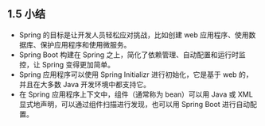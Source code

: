 ## 1.5 小结

- Spring 的目标是让开发人员轻松应对挑战，比如创建 web 应用程序、使用数据库、保护应用程序和使用微服务。
- Spring Boot 构建在 Spring 之上，简化了依赖管理、自动配置和运行时监控，让 Spring 变得更加简单。
- Spring 应用程序可以使用 Spring Initializr 进行初始化，它是基于 web 的，并且在大多数 Java 开发环境中都支持它。
- 在 Spring 应用程序上下文中，组件（通常称为 bean）可以用 Java 或 XML 显式地声明，可以通过组件扫描进行发现，也可以用 Spring Boot 进行自动配置。
